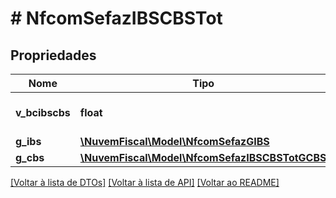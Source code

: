 # # NfcomSefazIBSCBSTot

## Propriedades

Nome | Tipo | Descrição | Comentários
------------ | ------------- | ------------- | -------------
**v_bcibscbs** | **float** | Total Base de Calculo. |
**g_ibs** | [**\NuvemFiscal\Model\NfcomSefazGIBS**](NfcomSefazGIBS.md) |  |
**g_cbs** | [**\NuvemFiscal\Model\NfcomSefazIBSCBSTotGCBS**](NfcomSefazIBSCBSTotGCBS.md) |  |

[[Voltar à lista de DTOs]](../../README.md#models) [[Voltar à lista de API]](../../README.md#endpoints) [[Voltar ao README]](../../README.md)

